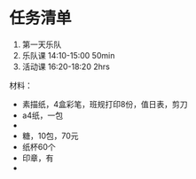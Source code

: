 # 任务清单
1. 第一天乐队
2. 乐队课 14:10-15:00 50min
3. 活动课 16:20-18:20 2hrs

材料：
- 素描纸，4盒彩笔，班规打印8份，值日表，剪刀
- a4纸，一包
- 
- 糖，10包，70元
- 纸杯60个
- 印章，有
- 


